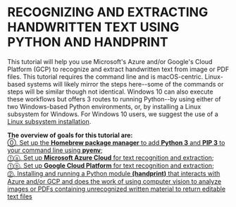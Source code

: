 # RECOGNIZING AND EXTRACTING HANDWRITTEN TEXT USING PYTHON AND HANDPRINT
This tutorial will help you use Microsoft's Azure and/or Google's Cloud Platform (GCP) to recognize and extract handwritten text from image or PDF files.
This tutorial requires the command line and is macOS-centric. 
Linux-based systems will likely mirror the steps here--some of the commands or steps will be similar though not identical. 
Windows 10 can also execute these workflows but offers 3 routes to running Python--by using either of two Windows-based Python environments, or, by installing a Linux subsystem for Windows. For Windows 10 users, we suggest the use of a [Linux subsystem installation](https://realpython.com/installing-python/).

**The overview of goals for this tutorial are:**<br/>
[⓪. Set up the **Homebrew package manager** to add **Python 3** and **PIP 3** to your command line using **pyenv**](step_0_cli.md);<br/>
[⓵ⓐ. Set up **Microsoft Azure Cloud** for text recognition and extraction](step_1a_azure.md);<br/>
[⓵ⓑ. Set up **Google Cloud Platform** for text recognition and extraction](step_1b_gcp.md);<br/>
[⓶. Installing and running a Python module **(handprint)** that interacts with Azure and/or GCP and does the work of using computer vision to analyze images or PDFs containing unrecognized written material to return editable text files](step_3_handprint.md)
    
